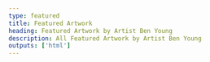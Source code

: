 ```yaml
---
type: featured
title: Featured Artwork
heading: Featured Artwork by Artist Ben Young
description: All Featured Artwork by Artist Ben Young
outputs: ['html']
---
```

